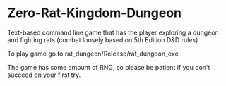 # Zero-Rat-Kingdom-Dungeon
Text-based command line game that has the player exploring a dungeon and fighting rats (combat loosely based on 5th Edition D&amp;D rules)

To play game go to rat_dungeon/Release/rat_dungeon_exe

The game has some amount of RNG, so please be patient if you don't succeed on your first try.
